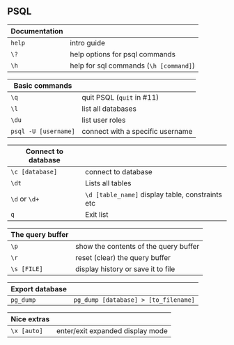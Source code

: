 ## PSQL

| Documentation |                                        |
| ------------- | -------------------------------------- |
| `help`        | intro guide                            |
| `\?`          | help options for psql commands         |
| `\h`          | help for sql commands (`\h [command]`) |



| Basic commands       |                                  |
| -------------------- | -------------------------------- |
| `\q`                 | quit PSQL (`quit` in #11)        |
| `\l`                 | list all databases               |
| `\du`                | list user roles                  |
| `psql -U [username]` | connect with a specific username |



| Connect to database |                                                  |
| ------------------- | ------------------------------------------------ |
| `\c [database]`     | connect to database                              |
| `\dt`               | Lists all tables                                 |
| `\d` or `\d+`       | `\d [table_name]` display table, constraints etc | 
| `q`                 | Exit list                                        |



| The query buffer |                                       |
| ---------------- | ------------------------------------- |
| `\p`             | show the contents of the query buffer |
| `\r`             | reset (clear) the query buffer        |
| `\s [FILE]`      | display history or save it to file    |



| Export database |                                      |
| --------------- | ------------------------------------ |
| `pg_dump`       | `pg_dump [database] > [to_filename]` |



| Nice extras |                                  |
| ----------- | -------------------------------- |
| `\x [auto]` | enter/exit expanded display mode |
